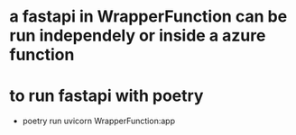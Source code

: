 # a fastapi in WrapperFunction can be run independely or inside a azure function

# to run fastapi with poetry
- poetry run uvicorn WrapperFunction:app




